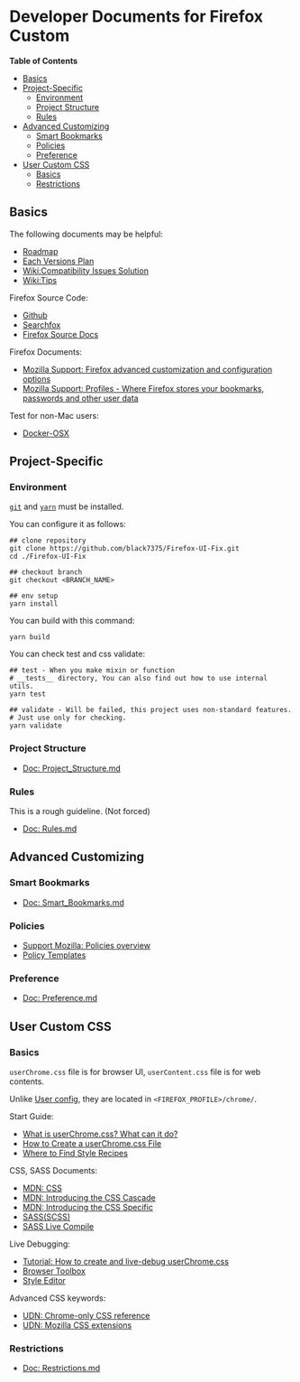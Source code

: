 # Developer Documents for Firefox Custom

<!-- markdown-toc start - Don't edit this section. Run M-x markdown-toc-refresh-toc -->
**Table of Contents**

- [Basics](#basics)
- [Project-Specific](#project-specific)
  * [Environment](#environment)
  * [Project Structure](#project-structure)
  * [Rules](#rules)
- [Advanced Customizing](#advanced-customizing)
  * [Smart Bookmarks](#smart-bookmarks)
  * [Policies](#policies)
  * [Preference](#preference)
- [User Custom CSS](#user-custom-css)
  * [Basics](#basics-1)
  * [Restrictions](#restrictions)

<!-- markdown-toc end -->

## Basics
The following documents may be helpful:
- [Roadmap](https://github.com/black7375/Firefox-UI-Fix/issues/2)
- [Each Versions Plan](https://github.com/black7375/Firefox-UI-Fix/milestones)
- [Wiki:Compatibility Issues Solution](https://github.com/black7375/Firefox-UI-Fix/wiki/Compatibility-Issues-Solution)
- [Wiki:Tips](https://github.com/black7375/Firefox-UI-Fix/wiki/Tips)

Firefox Source Code:
- [Github](https://github.com/mozilla/gecko-dev)
- [Searchfox](https://searchfox.org/)
- [Firefox Source Docs](https://firefox-source-docs.mozilla.org/)

Firefox Documents:
- [Mozilla Support: Firefox advanced customization and configuration options](https://support.mozilla.org/en-US/kb/firefox-advanced-customization-and-configuration)
- [Mozilla Support: Profiles - Where Firefox stores your bookmarks, passwords and other user data](https://support.mozilla.org/en-US/kb/profiles-where-firefox-stores-user-data)

Test for non-Mac users:
- [Docker-OSX](https://github.com/sickcodes/Docker-OSX)

## Project-Specific
### Environment
[`git`](https://git-scm.com/) and [`yarn`](https://yarnpkg.com/) must be installed.

You can configure it as follows:
```shell
## clone repository
git clone https://github.com/black7375/Firefox-UI-Fix.git
cd ./Firefox-UI-Fix

## checkout branch
git checkout <BRANCH_NAME>

## env setup
yarn install
```

You can build with this command:
```shell
yarn build
```

You can check test and css validate:
```shell
## test - When you make mixin or function
# __tests__ directory, You can also find out how to use internal utils.
yarn test

## validate - Will be failed, this project uses non-standard features.
# Just use only for checking.
yarn validate
```

### Project Structure
- [Doc: Project\_Structure.md](./Project_Structure.md)

### Rules
This is a rough guideline. (Not forced)

- [Doc: Rules.md](./Rules.md)

## Advanced Customizing
### Smart Bookmarks
- [Doc: Smart_Bookmarks.md](./Smart_Bookmarks.md)

### Policies
- [Support Mozilla: Policies overview](https://support.mozilla.org/en-US/products/firefox-enterprise/policies-customization-enterprise/policies-overview-enterprise)
- [Policy Templates](https://github.com/mozilla/policy-templates)

### Preference
- [Doc: Preference.md](./Preference.md)

## User Custom CSS
### Basics
`userChrome.css` file is for browser UI, `userContent.css` file is for web contents.

Unlike [User config](./Preference.md#user-config), they are located in `<FIREFOX_PROFILE>/chrome/`.

Start Guide:
- [What is userChrome.css? What can it do?](https://www.userchrome.org/what-is-userchrome-css.html)
- [How to Create a userChrome.css File](https://www.userchrome.org/how-create-userchrome-css.html)
- [Where to Find Style Recipes](https://www.userchrome.org/find-user-style-recipes.html)

CSS, SASS Documents:
- [MDN: CSS](https://developer.mozilla.org/en-US/docs/Web/CSS)
- [MDN: Introducing the CSS Cascade](https://developer.mozilla.org/en-US/docs/Web/CSS/Cascade)
- [MDN: Introducing the CSS Specific](https://developer.mozilla.org/en-US/docs/Web/CSS/Specificity)
- [SASS(SCSS)](https://sass-lang.com/documentation)
- [SASS Live Compile](https://www.sassmeister.com/)

Live Debugging:
- [Tutorial: How to create and live-debug userChrome.css](https://www.reddit.com/r/FirefoxCSS/comments/73dvty/tutorial_how_to_create_and_livedebug_userchromecss/)
- [Browser Toolbox](https://developer.mozilla.org/en-US/docs/Tools/Browser_Toolbox)
- [Style Editor](https://developer.mozilla.org/en-US/docs/Tools/Style_Editor)

Advanced CSS keywords:
- [UDN: Chrome-only CSS reference](https://udn.realityripple.com/docs/Mozilla/Gecko/Chrome/CSS)
- [UDN: Mozilla CSS extensions](https://udn.realityripple.com/docs/Web/CSS/Mozilla_Extensions)

### Restrictions
- [Doc: Restrictions.md](./Restrictions.md)
